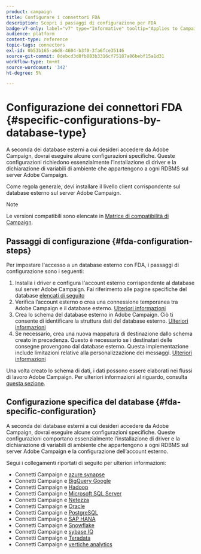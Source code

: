 ```yaml
---
product: campaign
title: Configurare i connettori FDA
description: Scopri i passaggi di configurazione per FDA
badge-v7-only: label="v7" type="Informative" tooltip="Applies to Campaign Classic v7 only"
audience: platform
content-type: reference
topic-tags: connectors
exl-id: 0b53b165-a6d8-4604-b3f0-3fa6fce35146
source-git-commit: 8debcd3d8fb883b3316cf75187a86bebf15a1d31
workflow-type: tm+mt
source-wordcount: '342'
ht-degree: 5%

---
```


# Configurazione dei connettori FDA {#specific-configurations-by-database-type}



A seconda dei database esterni a cui desideri accedere da Adobe Campaign, dovrai eseguire alcune configurazioni specifiche. Queste configurazioni richiedono essenzialmente l’installazione di driver e la dichiarazione di variabili di ambiente che appartengono a ogni RDBMS sul server Adobe Campaign.

Come regola generale, devi installare il livello client corrispondente sul database esterno sul server Adobe Campaign.

>[!NOTE]
>
>Le versioni compatibili sono elencate in [Matrice di compatibilità di Campaign](../../rn/using/compatibility-matrix.md#FederatedDataAccessFDA).

## Passaggi di configurazione {#fda-configuration-steps}

Per impostare l&#39;accesso a un database esterno con FDA, i passaggi di configurazione sono i seguenti:

1. Installa i driver e configura l&#39;account esterno corrispondente al database sul server Adobe Campaign. Fai riferimento alle pagine specifiche del database [elencati di seguito](#fda-specific-configuration)
1. Verifica l’account esterno o crea una connessione temporanea tra Adobe Campaign e il database esterno. [Ulteriori informazioni](../../installation/using/connecting-to-database.md)
1. Crea lo schema del database esterno in Adobe Campaign. Ciò ti consente di identificare la struttura dati del database esterno. [Ulteriori informazioni](../../installation/using/creating-data-schema.md)
1. Se necessario, crea una nuova mappatura di destinazione dallo schema creato in precedenza. Questo è necessario se i destinatari delle consegne provengono dal database esterno. Questa implementazione include limitazioni relative alla personalizzazione dei messaggi. [Ulteriori informazioni](../../installation/using/defining-data-mapping.md)

Una volta creato lo schema di dati, i dati possono essere elaborati nei flussi di lavoro Adobe Campaign. Per ulteriori informazioni al riguardo, consulta [questa sezione](../../workflow/using/accessing-an-external-database--fda-.md).

## Configurazione specifica del database {#fda-specific-configuration}

A seconda dei database esterni a cui desideri accedere da Adobe Campaign, dovrai eseguire alcune configurazioni specifiche. Queste configurazioni comportano essenzialmente l’installazione di driver e la dichiarazione di variabili di ambiente che appartengono a ogni RDBMS sul server Adobe Campaign e la configurazione dell’account esterno.

Segui i collegamenti riportati di seguito per ulteriori informazioni:

* Connetti Campaign e [azure synapse](../../installation/using/configure-fda-synapse.md)
* Connetti Campaign e [BigQuery Google](../../installation/using/configure-fda-google-big-query.md)
* Connetti Campaign e [Hadoop](../../installation/using/configure-fda-hadoop.md)
* Connetti Campaign e [Microsoft SQL Server](../../installation/using/configure-fda-sql.md)
* Connetti Campaign e [Netezza](../../installation/using/configure-fda-netezza.md)
* Connetti Campaign e [Oracle](../../installation/using/configure-fda-oracle.md)
* Connetti Campaign e [PostgreSQL](../../installation/using/configure-fda-postgresql.md)
* Connetti Campaign e [SAP HANA](../../installation/using/configure-fda-sap-hana.md)
* Connetti Campaign e [Snowflake](../../installation/using/configure-fda-snowflake.md)
* Connetti Campaign e [sybase IQ](../../installation/using/configure-fda-sybase.md)
* Connetti Campaign e [Teradata](../../installation/using/configure-fda-teradata.md)
* Connetti Campaign e [vertiche analytics](../../installation/using/configure-fda-vertica.md)
